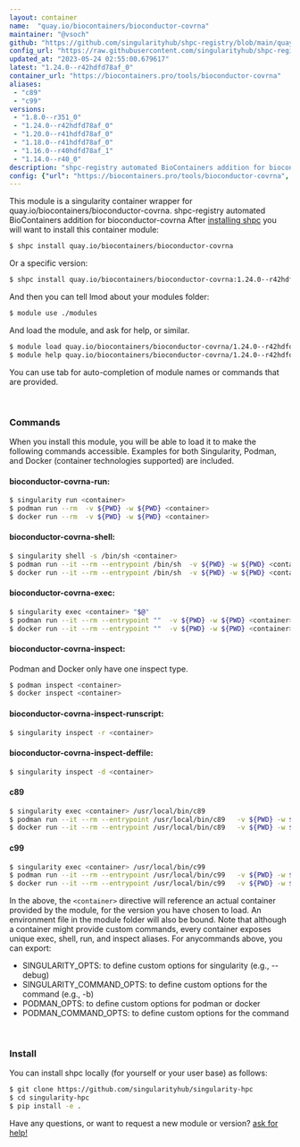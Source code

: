 ```yaml
---
layout: container
name:  "quay.io/biocontainers/bioconductor-covrna"
maintainer: "@vsoch"
github: "https://github.com/singularityhub/shpc-registry/blob/main/quay.io/biocontainers/bioconductor-covrna/container.yaml"
config_url: "https://raw.githubusercontent.com/singularityhub/shpc-registry/main/quay.io/biocontainers/bioconductor-covrna/container.yaml"
updated_at: "2023-05-24 02:55:00.679617"
latest: "1.24.0--r42hdfd78af_0"
container_url: "https://biocontainers.pro/tools/bioconductor-covrna"
aliases:
 - "c89"
 - "c99"
versions:
 - "1.8.0--r351_0"
 - "1.24.0--r42hdfd78af_0"
 - "1.20.0--r41hdfd78af_0"
 - "1.18.0--r41hdfd78af_0"
 - "1.16.0--r40hdfd78af_1"
 - "1.14.0--r40_0"
description: "shpc-registry automated BioContainers addition for bioconductor-covrna"
config: {"url": "https://biocontainers.pro/tools/bioconductor-covrna", "maintainer": "@vsoch", "description": "shpc-registry automated BioContainers addition for bioconductor-covrna", "latest": {"1.24.0--r42hdfd78af_0": "sha256:b85abed95bfa8a1ed68ed09520b62fd8ba4581084c93a723b4dd97041aadfecb"}, "tags": {"1.8.0--r351_0": "sha256:1db0d791ece8ebe899f32ffdf3abaac235cb3f60597d847e0bf9d4fb891f13b3", "1.24.0--r42hdfd78af_0": "sha256:b85abed95bfa8a1ed68ed09520b62fd8ba4581084c93a723b4dd97041aadfecb", "1.20.0--r41hdfd78af_0": "sha256:0bca191f6ad3c1cef419628bd1d5955c5f3715a2f5d2c766c277ef14a4da8478", "1.18.0--r41hdfd78af_0": "sha256:576031e6132e3e4cba0479417abff7119621ece892dfe39d896f6b8f8f7de3e1", "1.16.0--r40hdfd78af_1": "sha256:deb488679e37ccce1d1ce5aae8817dc52b1dbc46eb7fe7d7b57ba17040ed6ac0", "1.14.0--r40_0": "sha256:c48e3919b5fb043e26ceaa4f8bfa793ad2ede427bbfd8373d76c18d934493645"}, "docker": "quay.io/biocontainers/bioconductor-covrna", "aliases": {"c89": "/usr/local/bin/c89", "c99": "/usr/local/bin/c99"}}
---
```


This module is a singularity container wrapper for quay.io/biocontainers/bioconductor-covrna.
shpc-registry automated BioContainers addition for bioconductor-covrna
After [installing shpc](#install) you will want to install this container module:


```bash
$ shpc install quay.io/biocontainers/bioconductor-covrna
```

Or a specific version:

```bash
$ shpc install quay.io/biocontainers/bioconductor-covrna:1.24.0--r42hdfd78af_0
```

And then you can tell lmod about your modules folder:

```bash
$ module use ./modules
```

And load the module, and ask for help, or similar.

```bash
$ module load quay.io/biocontainers/bioconductor-covrna/1.24.0--r42hdfd78af_0
$ module help quay.io/biocontainers/bioconductor-covrna/1.24.0--r42hdfd78af_0
```

You can use tab for auto-completion of module names or commands that are provided.

<br>

### Commands

When you install this module, you will be able to load it to make the following commands accessible.
Examples for both Singularity, Podman, and Docker (container technologies supported) are included.

#### bioconductor-covrna-run:

```bash
$ singularity run <container>
$ podman run --rm  -v ${PWD} -w ${PWD} <container>
$ docker run --rm  -v ${PWD} -w ${PWD} <container>
```

#### bioconductor-covrna-shell:

```bash
$ singularity shell -s /bin/sh <container>
$ podman run --it --rm --entrypoint /bin/sh  -v ${PWD} -w ${PWD} <container>
$ docker run --it --rm --entrypoint /bin/sh  -v ${PWD} -w ${PWD} <container>
```

#### bioconductor-covrna-exec:

```bash
$ singularity exec <container> "$@"
$ podman run --it --rm --entrypoint ""  -v ${PWD} -w ${PWD} <container> "$@"
$ docker run --it --rm --entrypoint ""  -v ${PWD} -w ${PWD} <container> "$@"
```

#### bioconductor-covrna-inspect:

Podman and Docker only have one inspect type.

```bash
$ podman inspect <container>
$ docker inspect <container>
```

#### bioconductor-covrna-inspect-runscript:

```bash
$ singularity inspect -r <container>
```

#### bioconductor-covrna-inspect-deffile:

```bash
$ singularity inspect -d <container>
```


#### c89

```bash
$ singularity exec <container> /usr/local/bin/c89
$ podman run --it --rm --entrypoint /usr/local/bin/c89   -v ${PWD} -w ${PWD} <container> -c " $@"
$ docker run --it --rm --entrypoint /usr/local/bin/c89   -v ${PWD} -w ${PWD} <container> -c " $@"
```


#### c99

```bash
$ singularity exec <container> /usr/local/bin/c99
$ podman run --it --rm --entrypoint /usr/local/bin/c99   -v ${PWD} -w ${PWD} <container> -c " $@"
$ docker run --it --rm --entrypoint /usr/local/bin/c99   -v ${PWD} -w ${PWD} <container> -c " $@"
```



In the above, the `<container>` directive will reference an actual container provided
by the module, for the version you have chosen to load. An environment file in the
module folder will also be bound. Note that although a container
might provide custom commands, every container exposes unique exec, shell, run, and
inspect aliases. For anycommands above, you can export:

 - SINGULARITY_OPTS: to define custom options for singularity (e.g., --debug)
 - SINGULARITY_COMMAND_OPTS: to define custom options for the command (e.g., -b)
 - PODMAN_OPTS: to define custom options for podman or docker
 - PODMAN_COMMAND_OPTS: to define custom options for the command

<br>

### Install

You can install shpc locally (for yourself or your user base) as follows:

```bash
$ git clone https://github.com/singularityhub/singularity-hpc
$ cd singularity-hpc
$ pip install -e .
```

Have any questions, or want to request a new module or version? [ask for help!](https://github.com/singularityhub/singularity-hpc/issues)